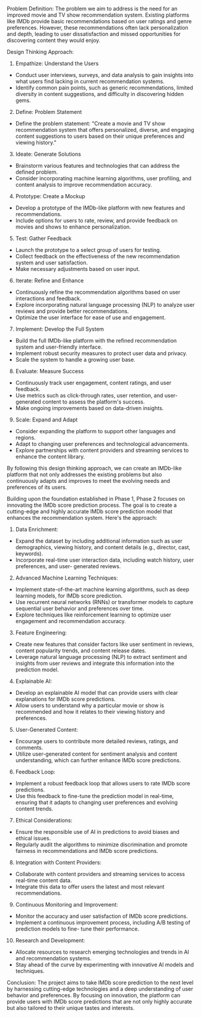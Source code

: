 Problem Definition:
                     The problem we aim to address is the need for an improved movie and TV show recommendation system. Existing platforms like IMDb provide basic recommendations based on user ratings and genre preferences. However, these recommendations often lack personalization and depth, leading to user dissatisfaction and missed opportunities for discovering content they would enjoy.

Design Thinking Approach:                                                                                               

1. Empathize: Understand the Users
- Conduct user interviews, surveys, and data analysis to gain insights into what users find lacking in current recommendation systems.
- Identify common pain points, such as generic recommendations, limited diversity in content suggestions, and difficulty in discovering hidden gems.
 
2. Define: Problem Statement
- Define the problem statement: "Create a movie and TV show recommendation system that offers personalized, diverse, and engaging content suggestions to users based on their unique preferences and viewing history."

3. Ideate: Generate Solutions
- Brainstorm various features and technologies that can address the defined problem.
- Consider incorporating machine learning algorithms, user profiling, and content analysis to improve recommendation accuracy.

4. Prototype: Create a Mockup
- Develop a prototype of the IMDb-like platform with new features and recommendations.
- Include options for users to rate, review, and provide feedback on movies and shows to enhance personalization.

5. Test: Gather Feedback
- Launch the prototype to a select group of users for testing.
- Collect feedback on the effectiveness of the new recommendation system and user satisfaction.
- Make necessary adjustments based on user input.

6. Iterate: Refine and Enhance
- Continuously refine the recommendation algorithms based on user interactions and feedback.
- Explore incorporating natural language processing (NLP) to analyze user reviews and provide better recommendations.
- Optimize the user interface for ease of use and engagement.

7. Implement: Develop the Full System
- Build the full IMDb-like platform with the refined recommendation system and user-friendly interface.
- Implement robust security measures to protect user data and privacy.
- Scale the system to handle a growing user base.

8. Evaluate: Measure Success
- Continuously track user engagement, content ratings, and user feedback.
- Use metrics such as click-through rates, user retention, and user-generated content to assess the platform's success.
- Make ongoing improvements based on data-driven insights.

9. Scale: Expand and Adapt
- Consider expanding the platform to support other languages and regions.
- Adapt to changing user preferences and technological advancements.
- Explore partnerships with content providers and streaming services to enhance the content library.

By following this design thinking approach, we can create an IMDb-like platform that not only addresses the existing problems but also continuously adapts and improves to meet the evolving needs and preferences of its users.
        
   Building upon the foundation established in Phase 1, Phase 2 focuses on innovating the IMDb score 
prediction process. The goal is to create a cutting-edge and highly accurate IMDb score prediction 
model that enhances the recommendation system. Here's the approach:

1. Data Enrichment:
- Expand the dataset by including additional information such as user demographics, viewing 
history, and content details (e.g., director, cast, keywords).
- Incorporate real-time user interaction data, including watch history, user preferences, and user-
generated reviews.

2. Advanced Machine Learning Techniques:
- Implement state-of-the-art machine learning algorithms, such as deep learning models, for IMDb 
score prediction.
- Use recurrent neural networks (RNNs) or transformer models to capture sequential user behavior 
and preferences over time.
- Explore techniques like reinforcement learning to optimize user engagement and 
recommendation accuracy.

3. Feature Engineering:
- Create new features that consider factors like user sentiment in reviews, content popularity 
trends, and content release dates.
- Leverage natural language processing (NLP) to extract sentiment and insights from user reviews 
and integrate this information into the prediction model.

4. Explainable AI:
- Develop an explainable AI model that can provide users with clear explanations for IMDb score 
predictions.
- Allow users to understand why a particular movie or show is recommended and how it relates to 
their viewing history and preferences.

5. User-Generated Content:
- Encourage users to contribute more detailed reviews, ratings, and comments.
- Utilize user-generated content for sentiment analysis and content understanding, which can 
further enhance IMDb score predictions.

6. Feedback Loop:
- Implement a robust feedback loop that allows users to rate IMDb score predictions.
- Use this feedback to fine-tune the prediction model in real-time, ensuring that it adapts to 
changing user preferences and evolving content trends.

7. Ethical Considerations:
- Ensure the responsible use of AI in predictions to avoid biases and ethical issues.
- Regularly audit the algorithms to minimize discrimination and promote fairness in 
recommendations and IMDb score predictions.

8. Integration with Content Providers:
- Collaborate with content providers and streaming services to access real-time content data.
- Integrate this data to offer users the latest and most relevant recommendations.

9. Continuous Monitoring and Improvement:
- Monitor the accuracy and user satisfaction of IMDb score predictions.
- Implement a continuous improvement process, including A/B testing of prediction models to fine-
tune their performance.

10. Research and Development:
- Allocate resources to research emerging technologies and trends in AI and recommendation 
systems.
- Stay ahead of the curve by experimenting with innovative AI models and techniques.

Conclusion:
   The project aims to take IMDb score prediction to the next level by harnessing cutting-edge technologies 
and a deep understanding of user behavior and preferences. By focusing on innovation, the platform 
can provide users with IMDb score predictions that are not only highly accurate but also tailored to 
their unique tastes and interests.
